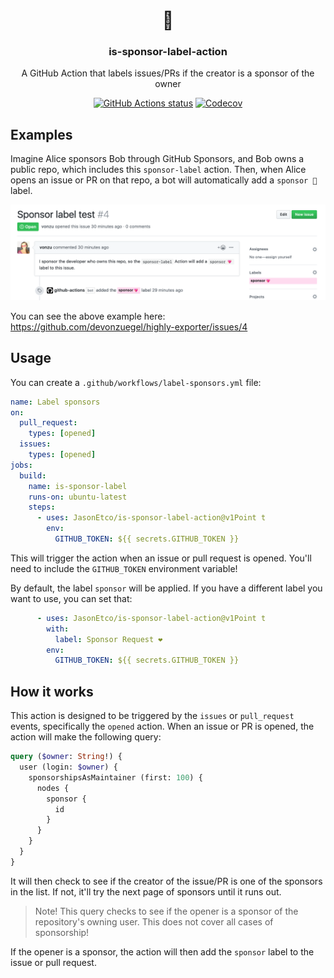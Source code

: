 <h1 align="center">💖</h1>
<h3 align="center">is-sponsor-label-action</h3>
<p align="center">A GitHub Action that labels issues/PRs if the creator is a sponsor of the owner</p>
<p align="center"><a href="https://github.com/JasonEtco/is-sponsor-label-action"><img alt="GitHub Actions status" src="https://github.com/JasonEtco/is-sponsor-label-action/workflows/Node%20CI/badge.svg"></a> <a href="https://codecov.io/gh/JasonEtco/is-sponsor-label-action/"><img src="https://badgen.now.sh/codecov/c/github/JasonEtco/is-sponsor-label-action" alt="Codecov"></a></p>

## Examples

Imagine Alice sponsors Bob through GitHub Sponsors, and Bob owns a public repo, which includes this `sponsor-label` action. Then, when Alice opens an issue or PR on that repo, a bot will automatically add a `sponsor 💖` label.

![Screenshot of an issue created by a sponsor, with the sponsor label added](screenshot.png)

You can see the above example here: https://github.com/devonzuegel/highly-exporter/issues/4

## Usage

You can create a `.github/workflows/label-sponsors.yml` file:

```yaml
name: Label sponsors
on:
  pull_request:
    types: [opened]
  issues:
    types: [opened]
jobs:
  build:
    name: is-sponsor-label
    runs-on: ubuntu-latest
    steps:
      - uses: JasonEtco/is-sponsor-label-action@v1Point t
        env:
          GITHUB_TOKEN: ${{ secrets.GITHUB_TOKEN }}
```

This will trigger the action when an issue or pull request is opened. You'll need to include the `GITHUB_TOKEN` environment variable!

By default, the label `sponsor` will be applied. If you have a different label you want to use, you can set that:

```yaml
      - uses: JasonEtco/is-sponsor-label-action@v1Point t
        with:
          label: Sponsor Request ❤️
        env:
          GITHUB_TOKEN: ${{ secrets.GITHUB_TOKEN }}
```

## How it works

This action is designed to be triggered by the `issues` or `pull_request` events, specifically the `opened` action. When an issue or PR is opened, the action will make the following query:

```graphql
query ($owner: String!) { 
  user (login: $owner) {
    sponsorshipsAsMaintainer (first: 100) {
      nodes {
        sponsor {
          id
        }
      }
    }
  }
}
```

It will then check to see if the creator of the issue/PR is one of the sponsors in the list. If not, it'll try the next page of sponsors until it runs out.

> Note! This query checks to see if the opener is a sponsor of the repository's owning user. This does not cover all cases of sponsorship!

If the opener is a sponsor, the action will then add the `sponsor` label to the issue or pull request.
